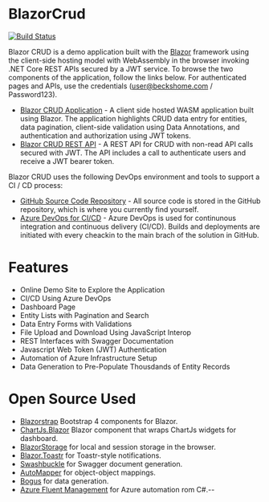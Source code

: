 # BlazorCrud
[![Build Status](https://beckshome.visualstudio.com/BlazorCRUD/_apis/build/status/thbst16.BlazorCrud?branchName=master)](https://beckshome.visualstudio.com/BlazorCRUD/_build/latest?definitionId=4&branchName=master)

Blazor CRUD is a demo application built with the [Blazor](https://blazor.net) framework using the client-side hosting model with WebAssembly in the browser invoking .NET Core REST APIs secured by a JWT service. To browse the two components of the application, follow the links below. For authenticated pages and APIs, use the credentials (user@beckshome.com / Password123).
* [Blazor CRUD Application](https://becksblazor.azurewebsites.net/) - A client side hosted WASM application built using Blazor. The application highlights CRUD data entry for entities, data pagination, client-side validation using Data Annotations, and authentication and authorization using JWT tokens.
* [Blazor CRUD REST API](https://becksapi.azurewebsites.net/index.html) - A REST API for CRUD with non-read API calls secured with JWT. The API includes a call to authenticate users and receive a JWT bearer token.

Blazor CRUD uses the following DevOps environment and tools to support a CI / CD process:
* [GitHub Source Code Repository](https://github.com/thbst16/BlazorCrud) - All source code is stored in the GitHub repository, which is where you currently find yourself.
* [Azure DevOps for CI/CD](https://beckshome.visualstudio.com/BlazorCRUD/_build) - Azure DevOps is used for continunous integration and continuous delivery (CI/CD). Builds and deployments are initiated with every cheackin to the main brach of the solution in GitHub.

# Features

* Online Demo Site to Explore the Application
* CI/CD Using Azure DevOps
* Dashboard Page
* Entity Lists with Pagination and Search
* Data Entry Forms with Validations
* File Upload and Download Using JavaScript Interop
* REST Interfaces with Swagger Documentation
* Javascript Web Token (JWT) Authentication
* Automation of Azure Infrastructure Setup
* Data Generation to Pre-Populate Thousdands of Entity Records

# Open Source Used

* [Blazorstrap](https://github.com/chanan/BlazorStrap) Bootstrap 4 components for Blazor.
* [ChartJs.Blazor](https://github.com/mariusmuntean/ChartJs.Blazor) Blazor component that wraps ChartJs widgets for dashboard.
* [BlazorStorage](https://github.com/cloudcrate/BlazorStorage) for local and session storage in the browser.
* [Blazor.Toastr](https://github.com/sotsera/sotsera.blazor.toaster) for Toastr-style notifications.
* [Swashbuckle](https://github.com/domaindrivendev/Swashbuckle) for Swagger document generation.
* [AutoMapper](https://github.com/AutoMapper/AutoMapper) for object-object mappings.
* [Bogus](https://github.com/bchavez/Bogus) for data generation.
* [Azure Fluent Management](https://github.com/Azure/azure-libraries-for-net) for Azure automation rom C#.--